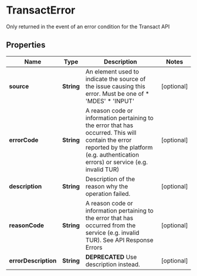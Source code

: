 

# TransactError

Only returned in the event of an error condition for the Transact API

## Properties

| Name | Type | Description | Notes |
|------------ | ------------- | ------------- | -------------|
|**source** | **String** | An element used to indicate the source of the issue causing this error. Must be one of  * &#39;MDES&#39;  * &#39;INPUT&#39;  |  [optional] |
|**errorCode** | **String** | A reason code or information pertaining to the error that has occurred. This will contain the error reported by the platform (e.g. authentication errors) or service (e.g. invalid TUR)  |  [optional] |
|**description** | **String** | Description of the reason why the operation failed.  |  [optional] |
|**reasonCode** | **String** | A reason code or information pertaining to the error that has occurred from the service (e.g. invalid TUR). See API Response Errors  |  [optional] |
|**errorDescription** | **String** | **DEPRECATED** Use description instead.  |  [optional] |



